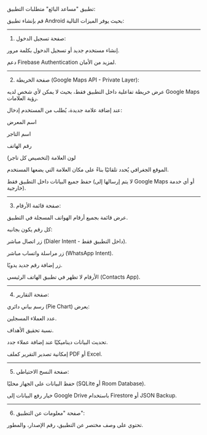 تطبيق "مساعد البائع"
متطلبات التطبيق:

قم بإنشاء تطبيق Android  بحيث يوفر الميزات التالية:


---

1. صفحة تسجيل الدخول:



إنشاء مستخدم جديد أو تسجيل الدخول بكلمة مرور.

دعم Firebase Authentication لمزيد من الأمان.


---

2. صفحة الخريطة (Google Maps API - Private Layer):



عرض خريطة تفاعلية داخل التطبيق فقط، بحيث لا يمكن لأي شخص لديه Google Maps رؤية العلامات.

عند إضافة علامة جديدة، يُطلب من المستخدم إدخال:

اسم المعرض

اسم التاجر

رقم الهاتف

لون العلامة (لتخصيص كل تاجر)

الموقع الجغرافي يُحدد تلقائيًا بناءً على مكان العلامة التي يضعها المستخدم.

حفظ جميع البيانات داخل التطبيق فقط (لا يتم إرسالها إلى Google Maps أو أي خدمة خارجية).


---

3. صفحة قائمة الأرقام:



عرض قائمة بجميع أرقام الهواتف المسجلة في التطبيق.

كل رقم يكون بجانبه:

زر اتصال مباشر (Dialer Intent - داخل التطبيق فقط).

زر مراسلة واتساب مباشر (WhatsApp Intent).

زر إضافة رقم جديد يدويًا.

الأرقام لا تظهر في تطبيق الهاتف الرئيسي (Contacts App).


---

4. صفحة التقارير:



رسم بياني دائري (Pie Chart) يعرض:

عدد العملاء المسجلين.

نسبة تحقيق الأهداف.

تحديث البيانات ديناميكيًا عند إضافة عملاء جدد.

إمكانية تصدير التقرير كملف PDF أو Excel.


---

5. صفحة النسخ الاحتياطي:



حفظ البيانات على الجهاز محليًا (SQLite أو Room Database).

خيار رفع البيانات إلى Google Drive باستخدام Firestore أو JSON Backup.


---

6. صفحة "معلومات عن التطبيق":



تحتوي على وصف مختصر عن التطبيق، رقم الإصدار، والمطور.

